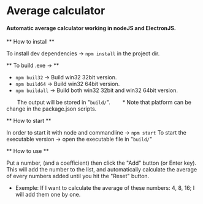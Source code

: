 # Average calculator

#### Automatic average calculator working in nodeJS and ElectronJS.

** How to install **

To install dev dependencies -> `npm install` in the project dir.

** To build .exe -> ** 
  - `npm buil32` -> Build win32 32bit version.
  - `npm build64` -> Build win32 64bit version.
  - `npm buildall` -> Build both win32 32bit and win32 64bit version.

  The output will be stored in "`build/`".
  * Note that platform can be change in the package.json scripts.

** How to start **

  In order to start it with node and commandline -> `npm start`
  To start the executable version -> open the executable file in "`build/`"

** How to use **

  Put a number, (and a coefficient) then click the "Add" button (or Enter key). 
  This will add the number to the list, and automatically calculate the average of every numbers added until you hit the "Reset" button.
  
  * Exemple: If I want to calculate the average of these numbers: 4, 8, 16; I will add them one by one.
